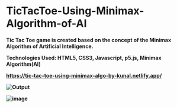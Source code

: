 # TicTacToe-Using-Minimax-Algorithm-of-AI
<b>Tic Tac Toe game<b> is created based on the concept of the <b>Minimax Algorithm of Artificial Intelligence.<b> 


Technologies Used: HTML5, CSS3, Javascript, p5.js, Minimax Algorithm(AI)

https://tic-tac-toe-using-minimax-algo-by-kunal.netlify.app/

![Output](https://user-images.githubusercontent.com/54462993/120933832-97cf7f00-c719-11eb-894f-1ac0e10a75df.jpg)


![image](https://user-images.githubusercontent.com/54462993/120933810-7ff7fb00-c719-11eb-855a-8240da923bbc.png)

